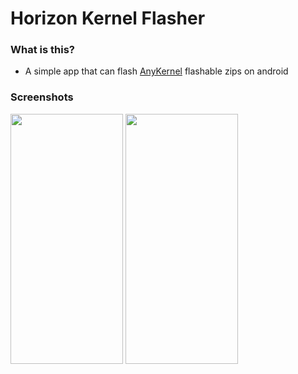 # Horizon Kernel Flasher

### What is this?

- A simple app that can flash [AnyKernel](https://github.com/osm0sis/AnyKernel3) flashable zips on android

### Screenshots

<img src="https://raw.githubusercontent.com/xzr467706992/HorizonKernelFlasher/master/screenshots/ss1.jpg" width="180" height="400" /> <img src="https://raw.githubusercontent.com/xzr467706992/HorizonKernelFlasher/master/screenshots/ss2.jpg" width="180" height="400" /> 